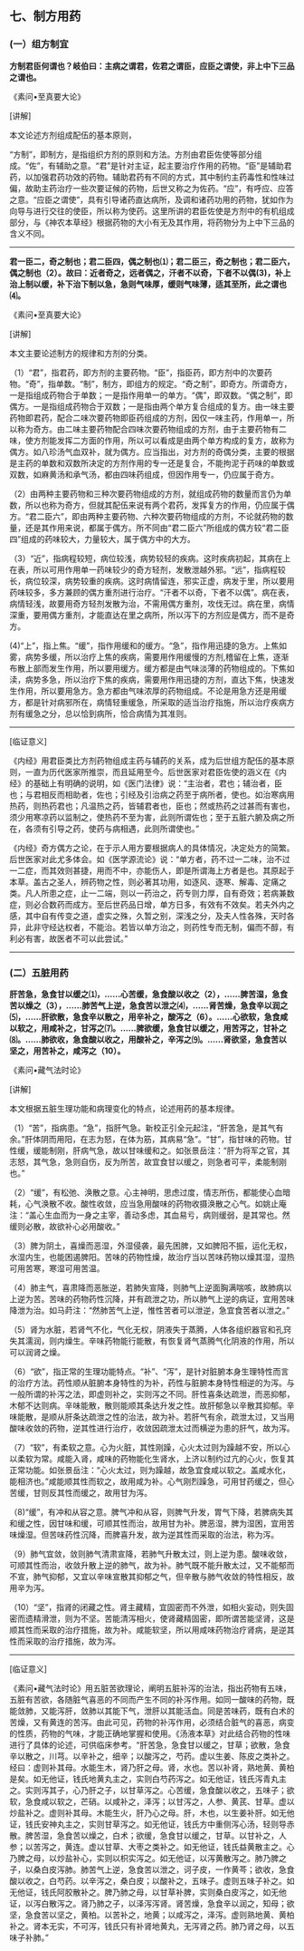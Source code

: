 ## 七、制方用药

### (一）组方制宜

**方制君臣何谓也？岐伯曰：主病之谓君，佐君之谓臣，应臣之谓使，非上中下三品之谓也。**

​《素问•至真要大论》

[讲解]

本文论述方剂组成配伍的基本原则，

“方制”，即制方，是指组织方剂的原则和方法。方剂由君臣佐使等部分组成。“佐”，有辅助之意。“君”是针对主证，起主要治疗作用的药物。“臣”是辅助君药，以加强君药功效的药物。辅助君药有不同的方式，其中制约主药毒性和性味过偏，故助主药治疗一些次要证候的药物，后世又称之为佐药。“应”，有呼应、应答之意。“应臣之谓使”，具有引导诸药直达病所，及调和诸药功用的药物，犹如作为向导与进行交往的使臣，所以称为使药。这里所讲的君臣佐使是方剂中的有机组成部分，与《神农本草经》根据药物的大小有无及其作用，将药物分为上中下三品的含义不同。

* * *

**君一臣二，奇之制也；君二臣四，偶之制也⑴；君二臣三，奇之制也；君二臣六，偶之制也（2）。故曰：近者奇之，远者偶之，汗者不以奇，下者不以偶(3)，补上治上制以缓，补下治下制以急，急则气味厚，缓则气味薄，适其至所，此之谓也⑷。**

​《素问•至真要大论》

[讲解]

本文主要论述制方的规律和方剂的分类。

（1）“君”，指君药，即方剂的主要药物。“臣”，指臣药，即方剂中的次要药物。“奇”，指单数。“制”，制方，即组方的规定。“奇之制”，即奇方。所谓奇方，一是指组成药物合于单数；一是指作用单一的单方。“偶”，即双数。“偶之制”，即偶方。一是指组成药物合于双数；一是指由两个单方复合组成的复方。由一味主要药物即君药，配合二味次要药物即臣药组成的方剂，因仅一味主药，作用单一，所以称为奇方。由二味主要药物配合四味次要药物组成的方剂，由于主要药物有二味，使方剂能发挥二方面的作用，所以可以看成是由两个单方构成的复方，故称为偶方。如八珍汤气血双补，就为偶方。应当指出，对方剂的奇偶分类，主要的根据是主药的单数和双数所决定的方剂作用的专一还是复合，不能拘泥于药味的单数或双数，如麻黄汤和承气汤，都由四味药组成，但因作用专一，仍应属于奇方。

（2）由两种主要药物和三种次要药物组成的方剂，就组成药物的数量而言仍为单数，所以也称为奇方，但就其配伍来说有两个君药，发挥复方的作用，仍应属于偶方。“君二臣六”，即由两种主要药物、六种次要药物组成的方剂，不论就药物的数量，还是其作用来说，都属于偶方。所不同由“君二臣六”所组成的偶方较“君二臣四”组成的药味较大，力量较大，属于偶方中的大方。

（3）“近”，指病程较短，病位较浅，病势较轻的疾病。这时疾病初起，其病在上在表，所以可用作用单一药味较少的奇方轻剂，发散泄越外邪。“远”，指病程较长，病位较深，病势较重的疾病。这时病情留连，邪实正虚，病发于里，所以要用药味较多，多方兼顾的偶方重剂进行治疗。“汗者不以奇，下者不以偶”。病在表，病情轻浅，故要用奇方轻剂发散为治，不需用偶方重剂，攻伐无过。病在里，病情深重，要用偶方重剂，才能直达在里之病所，所以泻下的方剂应是偶方，而不是奇方。

(4)“上”，指上焦。“缓”，指作用缓和的缓方。“急”，指作用迅捷的急方。上焦如雾，病势多缓，所以治疗上焦的疾病，需要用作用缓慢的方剂,稽留在上焦，逐渐布散上部而发生作用，所以要用缓方。缓方都是由气味淡薄的药物组成的。下焦如渎，病势多急，所以治疗下焦的疾病，需要用作用迅捷的方剂，直达下焦，快速发生作用，所以要用急方。急方都由气味浓厚的药物组成。不论是用急方还是用缓方，都是针对病邪所在，病情轻重缓急，所采取的适当治疗指施，所以治疗疾病方剂有缓急之分，总以恰到病所，恰合病情为其准则。

* * *

[临证意义]

《内经》用君臣类比方剂药物组成主药与辅药的关系，成为后世组方配伍的基本原则，一直为历代医家所推崇，而且延用至今。后世医家对君臣佐使的涵义在《内经》的基础上有明确的说明，如《医门法律》说：“主治者，君也；辅治者，臣也；与君相反而相助者，佐也；引经及引治病之药至于病所者，使也。如治寒病用热药，则热药君也；凡温热之药，皆辅君者也，臣也；然或热药之过甚而有害也，须少用寒凉药以监制之，使热药不至为害，此则所谓佐也；至于五脏六腑及病之所在，各须有引导之药，使药与病相遇，此则所谓使也。”

《内经》奇方偶方之论，在于示人用方要根据病人的具体情况，决定处方的简繁。后世医家对此尤多体会。如《医学源流论》说：“单方者，药不过一二味，治不过一二症，而其效则甚捷，用而不中，亦能伤人，即是所谓海上方者是也。其原起于本草。盖古之圣人，辨药物之性，则必著其功用，如逐风、逐寒、解毒、定痛之类。凡人所患之症，止一二端，则以一药治之，药专则力厚，自有奇效；若病兼数症，则必合数药而成方。至后世药品日增，单方日多，有效有不效矣。若夫外内之感，其中自有传变之道，虚实之殊，久暂之别，深浅之分，及夫人性各殊，天时各异，此非守经达权者，不能治。若皆以单方治之，则药性专而无制，偏而不醇，有利必有害，故医者不可以此尝试。”

* * *

### (二）五脏用药

**肝苦急，急食甘以缓之⑴，......心苦缓，急食酸以收之（2），……脾苦湿，急食苦以燥之（3），……肺苦气上逆，急食苦以泄之⑷，……肾苦燥，急食辛以润之⑸，……肝欲散，急食辛以散之，用辛补之，酸泻之（6）。……心欲软，急食咸以软之，用咸补之，甘泻之⑺。……脾欲缓，急食甘以缓之，用苦泻之，甘补之⑻。……肺欲收，急食酸以收之，用酸补之，辛泻之⑼。…...肾欲坚，急食苦以坚之，用苦补之，咸泻之（10）。**

​《素问•藏气法时论》

[讲解]

本文根据五脏生理功能和病理变化的特点，论述用药的基本规律。

（1）“苦”，指病患。“急”，指肝气急。新校正引全元起注，“肝苦急，是其气有余。”肝体阴而用阳，在志为怒，在体为筋，其病易“急”。“甘”，指甘味的药物。甘性缓，缓能制刚，肝病气急，故以甘味缓和之。如张景岳注：“肝为将军之官，其志怒，其气急，急则自伤，反为所苦，故宜食甘以缓之，则急者可平，柔能制刚也。”

（2）“缓”，有松弛、涣散之意。心主神明，思虑过度，情志所伤，都能使心血暗耗，心气涣散不收。酸性收敛，应当急用酸味的药物收摄涣散之心气。如姚止庵注：“盖心生血而为一身之主宰，善动多虑，其血易亏，病则缓弱，是其常也。然缓则必散，故欲补心必用酸收。”

（3）脾为阴土，喜燥而恶湿，外湿侵袭，最先困脾，又如脾阳不振，运化无权，水湿内生，也能困遏脾阳。苦味的药物性燥，故治疗当以苦味药物以燥其湿，湿热可用苦寒，寒湿可用苦温。

（4）肺主气，喜肃降而恶胀逆，若肺失宣降，则肺气上逆面胸满喘咳，故肺病以上逆为苦。苦味的药物药性沉降，并有疏泄之功，所以肺气上逆的病证，宜用苦味降泄为治。如马莳注：“然肺苦气上逆，惟性苦者可以泄逆，急宜食苦者以泄之。”

（5）肾为水脏，若肾气不化，气化无权，阴液失于蒸腾，人体各组织器官和孔窍失其濡润，则内燥生。辛味药物能行能散，有恢复肾气蒸腾气化阴液的作用，所以可以润肾之燥。

（6）“欲”，指正常的生理功能特点。“补”、“泻”，是针对脏腑本身生理特性而言的治疗方法。药性顺从脏腑本身特性的为补，药性与脏腑本身特性相逆的为泻。与一般所谓的补泻之法，即虚则补之，实则泻之不同。肝性喜条达疏泄，而恶抑郁，木郁不达则病。辛味能散，散则能顺其条达升发之性。故肝郁急以辛散其抑郁。辛味能散，是顺从肝条达疏泄之性的治法，故为补。若肝气有余，疏泄太过，又当用酸味收敛的药物，逆其性进行治疗，收敛因疏泄太过而横逆为患的肝气，故为泻。

（7）“软”，有柔软之意。心为火脏，其性刚躁，心火太过则为躁越不安，所以心以柔软为常。咸能入肾，咸味的药物能化生肾水，上济以制约过亢的心火，恢复其正常功能。如张景岳注：“心火太过，则为躁越，故急宜食咸以软之。盖咸水化，能相济也。”咸能顺其性而软之，故用咸为补。心气刚烈躁急，可用甘药缓之，但心苦缓，甘则反其性而缓之，故用甘为泻。

（8)“缓”，有冲和从容之意。脾气冲和从容，则脾气升发，胃气下降，若脾病失其和缓之性，因甘味和缓，可顺其性而治，故用甘为补。脾恶湿，脾为湿困，宜用苦味燥湿。但苦味药性沉降，而脾喜升发，故为逆其性而采取的治法，称为泻。

（9）肺气宜敛，敛则肺气清肃宣降，若肺气升散太过，则上逆为患。酸味收敛，可顺其性而治，收敛升散上逆的肺气，故为补。肺气既不能升散太过，又不能郁而不宣，肺气抑郁，又宜以辛味宣散其抑郁之气，但辛散与肺气收敛的特性相反，故用辛为泻。

（10）“坚”，指肾的闭藏之性。肾主藏精，宜固密而不外泄，如相火妄动，则失固密而遗精滑泄，则为不坚。苦能清泻相火，使肾藏精固密，即所谓苦能坚肾，这是顺其性而采取的治疗措施，故为补。咸能软坚，所以用咸味药物治疗肾病，是逆其性而采取的治疗措施，故为泻。

* * *

[临证意义]

《素问•藏气法时论》用五脏苦欲理论，阐明五脏补泻的治法，指出药物有五味，五脏有苦欲，各随脏气喜恶的不同而产生不同的补泻作用。如同一酸味的药物，既能敛肺，又能泻肝，敛肺以其能下气，泄肝以其能活血。同是苦味药，既有白术的苦燥，又有黄连的苦泻。由此可见，药物的补泻作用，必须结合脏气的喜恶，病变的性质，药物的气味，才能正确地掌握和使用。《汤液本草》对此结合药物的性味进行了具体的论述，可供临床参考。“肝苦急，急食甘以缓之，甘草；欲散，急食辛以散之，川芎。以辛补之，细辛；以酸泻之，芍药。虚以生姜、陈皮之类补之。经曰：虚则补其母。水能生木，肾乃肝之母。肾，水也。苦以补肾，熟地黄、黄柏是矣。如无他证，钱氏地黄丸主之，实则白芍药泻之。如无他证，钱氏泻青丸主之。实则泻其子，心乃肝之子，以甘草泻之。心苦缓，急食酸以收之，五味子；欲软，急食咸以软之，芒硝。以咸补之，泽泻；以甘泻之，人参、黄芪、甘草。虚以炒盐补之。虚则补其母。木能生火，肝乃心之母。肝，木也，以生姜补肝。如无他证，钱氏安神丸主之，实则甘草泻之。如无他证，钱氏方中重侧泻心汤，轻则导赤散。脾苦湿，急食苦以燥之，白术；欲缓，急食甘以缓之，甘草。以甘补之，人参；以苦泻之，黄连。虚以甘草、大枣之类补之。如无他证，钱氏益黄散主之。心乃脾之母，以炒盐补心，实则以枳实泻之。如无他证，以泻黄散泻之。肺乃脾之子，以桑白皮泻肺。肺苦气上逆，急食苦以泄之，诃子皮，一作黄芩；欲收，急食酸以收之，白芍药。以辛泻之，桑白皮；以酸补之，五味子。虚则五味子补之。如无他证，钱氏阿胶散补之。脾乃肺之母，以甘草补脾，实则桑白皮泻之，如无他证，以泻白散泻之。肾乃肺之子，以泽泻泻肾。肾苦燥，急食辛以润之，知母；欲坚，急食苦以坚之，黄柏。以苦补之，地黄；以咸泻之，泽泻。虚则熟地黄、黄柏补之。肾本无实，不可泻，钱氏只有补肾地黄丸，无泻肾之药。肺乃肾之母，以五味子补肺。”

